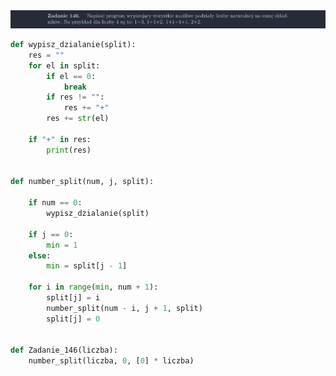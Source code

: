 <picture>
  <source srcset="../../srt/zbior_zadan/146.png" media="(prefers-color-scheme: light)">
  <source srcset="../../srt/zbior_zadan/black_146.png" media="(prefers-color-scheme: dark)">
  <img src="../../srt/zbior_zadan/black_146.png" alt="zadanie 146">
</picture>

```python
def wypisz_dzialanie(split):
    res = ""
    for el in split:
        if el == 0:
            break
        if res != "":
            res += "+"
        res += str(el)

    if "+" in res:
        print(res)


def number_split(num, j, split):

    if num == 0:
        wypisz_dzialanie(split)

    if j == 0:
        min = 1
    else:
        min = split[j - 1]

    for i in range(min, num + 1):
        split[j] = i
        number_split(num - i, j + 1, split)
        split[j] = 0


def Zadanie_146(liczba):
    number_split(liczba, 0, [0] * liczba)



```